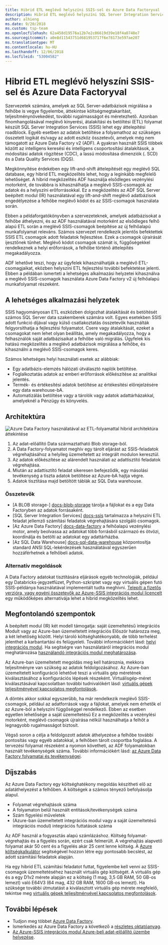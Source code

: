 ```yaml
---
title: Hibrid ETL meglévő helyszíni SSIS-sel és Azure Data Factoryval
description: Hibrid ETL meglévő helyszíni SQL Server Integration Services- (SSIS-) környezetekkel és Azure Data Factoryval
author: alhieng
ms.date: 9/20/2018
ms.custom: tsp-team
ms.openlocfilehash: 62a458d19576a12b7e2c86619d39e18f4a0748e7
ms.sourcegitcommit: a0e8d11543751d681953717f6e78173e597ae207
ms.translationtype: MT
ms.contentlocale: hu-HU
ms.lasthandoff: 12/06/2018
ms.locfileid: "53004582"
---
```

# <a name="hybrid-etl-with-existing-on-premises-ssis-and-azure-data-factory"></a>Hibrid ETL meglévő helyszíni SSIS-sel és Azure Data Factoryval

Szervezetek számára, amelyek az SQL Server-adatbázisok migrálása a felhőbe is vegye figyelembe, áttekintse költségmegtakarítást, teljesítménynövekedést, további rugalmasságot és méretezhető. Azonban finomhangolásával meglévő kinyerési, átalakítási és betöltési (ETL) folyamat készült SQL Server Integration Services (SSIS) lehet egy áttelepítési roadblock. Egyéb esetben az adatok betöltése a folyamathoz az szükséges összetett logikát és/vagy az adott eszköz összetevői, amelyek még nem támogatott az Azure Data Factory v2 (ADF). A gyakran használt SSIS többek között az intelligens keresési és intelligens csoportosítási átalakítások, a módosítási adatok rögzítése (CDC), a lassú módosítása dimenziók (. SCD) és a Data Quality Services (DQS).

Megkönnyítése érdekében egy lift-and-shift áttelepítését egy meglévő SQL database, egy hibrid ETL megközelítés lehet, hogy a leginkább megfelelő lehetőséget. A hibrid megközelítés ADF használja elsődleges vezénylési motorként, de továbbra is kihasználhatja a meglévő SSIS-csomagok az adatok és a helyszíni erőforrásokkal. Ez a megközelítés az ADF SQL Server beépített modul (IR) használatával egy lift-and-shift meglévő adatbázisok engedélyezése a felhőbe meglévő kódot és az SSIS-csomagok használata során.

Ebben a példaforgatókönyvben a szervezeteknek, amelyek adatbázisokat a felhőbe áthelyezni, és az ADF használatával motorként az elsődleges felhő alapú ETL során a meglévő SSIS-csomagok beépítése az új felhőalapú munkafolyamat releváns. Számos szervezet rendelkezik jelentős befektettek SSIS ETL csomagok adott feladatok fejlesztése. Ezek a csomagok újraírását ijesztőnek tűnhet. Meglévő kódot csomagok számát is, függőségekkel rendelkeznek a helyi erőforrások, a felhőbe történő áttelepítés megakadályozza.

ADF lehetővé teszi, hogy az ügyfelek kihasználhatják a meglévő ETL-csomagjaikat, eközben helyszíni ETL fejlesztési további befektetése jelenti. Ebben a példában ismerteti a lehetséges alkalmazási helyzetei kihasználva a meglévő SSIS-csomagok használata Azure Data Factory v2 új felhőalapú munkafolyamat részeként.

## <a name="potential-use-cases"></a>A lehetséges alkalmazási helyzetek

SSIS hagyományosan ETL eszközben dolgozhat átalakítását és betöltését számos SQL Server data szakemberek számára volt. Egyes esetekben SSIS adott funkció díjával vagy külső csatlakoztatás összetevők használták felgyorsíthatja a fejlesztési folyamatot. Csere vagy átalakítását, ezeket a csomagokat nem lehet olyan beállítás, amely megakadályozza, hogy a felhasználók saját adatbázisaikat a felhőbe való migrálás. Ügyfelek kis hatású megközelítés a meglévő adatbázisok migrálása a felhőbe, és kihasználni a meglévő SSIS-csomagok keres.

Számos lehetséges helyi használati esetek az alábbiak:

* Egy adatbázis-elemzés hálózati útválasztó naplók betöltése.
* Foglalkoztatás adatok az emberi erőforrások előkészítése az analitikai jelentés.
* Termék- és értékesítési adatok betöltése az értékesítési előrejelzésére egy data warehouse-bA.
* Automatizálás betöltése vagy a tárolók vagy adatok adattárházakkal, amelyeknél a Pénzügy és könyvelés.

## <a name="architecture"></a>Architektúra

![Azure Data Factory használatával az ETL-folyamattal hibrid architektúra áttekintése][architecture-diagram]

1. Az adat-előállító Data származtatható Blob storage-ból.
2. A Data Factory-folyamatot meghív egy tárolt eljárást az SSIS-feladatok végrehajtásához a helyileg üzemeltetett az integrált modulon keresztül.
3. Az adatok előkészítése az alárendelt használati az adattisztító feladatok végrehajtása.
4. Miután az adattisztító feladat sikeresen befejeződik, egy másolási tevékenység a tiszta adatok betöltése az Azure-bA hajtja végre.
5. Adatok tisztítása majd betöltött táblák az SQL Data warehouse.

### <a name="components"></a>Összetevők

* [A BLOB storage-] [ docs-blob-storage] tárolja a fájlokat és a egy Data Factoryben az adatok forrásaként.
* [SQL Server Integration Services] [ docs-ssis] tartalmazza a helyszíni ETL feladat jellemző számítási feladatok végrehajtására szolgáló csomagok.
* [Az Azure Data Factory] [ docs-data-factory] a felhőalapú vezénylési motor, amely beolvassa az adatokat több forrásból származó és ötvözi, koordinálja és betölti az adatokat egy adattárházba.
* [Az SQL Data Warehouse] [ docs-sql-data-warehouse] központosítja standard ANSI SQL-lekérdezések használatával egyszerűen hozzáférhetnek a felhőbeli adatok.

### <a name="alternatives"></a>Alternatív megoldások

A Data Factory adatokat tisztítására eljárások egyéb technológiák, például egy Databricks-jegyzetfüzet, Python-szkriptet vagy egy virtuális gépen futó SSIS-példánya használatával implementált tudta meghívni. [Telepíti a fizetős verzióra, vagy egyéni összetevők az Azure-SSIS integrációs modul licencelt](/azure/data-factory/how-to-develop-azure-ssis-ir-licensed-components) egy működőképes alternatívája lehet a hibrid megközelítés lehet.

## <a name="considerations"></a>Megfontolandó szempontok

A beépített modul (IR) két modell támogatja: saját üzemeltetésű integrációs Modult vagy az Azure-ban üzemeltetett integrációs Először határozza meg, a két lehetőség között. Helyi tároló költséghatékonyabb, de több terhelést jelenthet a karbantartási és felügyeleti. További információkért lásd: [helyi integrációs modul](/azure/data-factory/concepts-integration-runtime#self-hosted-integration-runtime). Ha segítségre van használatáról integrációs modul meghatározása [használandó integrációs modul meghatározása](/azure/data-factory/concepts-integration-runtime#determining-which-ir-to-use).

Az Azure-ban üzemeltetett megoldás meg kell határoznia, mekkora teljesítményre van szükség az adatok feldolgozásához. Az Azure-ban üzemeltetett konfiguráció lehetővé teszi a virtuális gép méretének kiválasztásához a konfigurációs lépések részeként. Virtuálisgép-méret kiválasztásával kapcsolatban további tudnivalókért lásd: [virtuális gépek teljesítményével kapcsolatos megfontolások](/azure/cloud-services/cloud-services-sizes-specs#performance-considerations).

A döntés akkor sokkal egyszerűbb, ha már rendelkezik meglévő SSIS-csomagok, például az adatforrások vagy a fájlokat, amelyek nem érhetők el az Azure-ból a helyszíni függőséggel rendelkező. Ebben az esetben egyetlen lehetősége a saját üzemeltetésű Ez a megközelítés a vezénylési motorként, meglévő csomagok újraírása nélkül használhatja a felhőt a legnagyobb rugalmasságot biztosít.

Végső soron a célja a feldolgozott adatok áthelyezése a felhőbe további pontosítás vagy egyéb adatokkal, a felhőben tárolt csoportba foglalása. A tervezési folyamat részeként a nyomon követheti, az ADF folyamatokban használt tevékenységek száma. További információkért lásd: [az Azure Data Factory folyamatai és tevékenységei](/azure/data-factory/concepts-pipelines-activities).

## <a name="pricing"></a>Díjszabás

Az Azure Data Factory egy költséghatékony megoldás készítheti elő az adatáthelyezést a felhőben. A költségek a számos tényező befolyásolja alapul.

* Folyamat végrehajtások száma
* A folyamaton belül használt entitások/tevékenységek száma
* Szám figyelési műveletek
* (Azure-ban üzemeltetett integrációs modul vagy a saját üzemeltetésű integrációs modul) integrációs futtatások száma

Az ADF használ a fogyasztás alapú számlázáshoz. Költség folyamat-végrehajtás és a figyelés során, ezért csak felmerült. A végrehajtás alapvető folyamat akár 50 cent és a figyelés akár 25 cent lenne költség. A [Azure költségkalkulátor](https://azure.microsoft.com/pricing/calculator/) segítségével hozzon létre egy pontosabb becslést, az adott számítási feladatok alapján.

Ha egy hibrid ETL számítási feladatot futtat, figyelembe kell venni az SSIS-csomagok üzemeltetéséhez használt virtuális gép költségét. A virtuális gép és a egy D1v2 mérete alapján ez a költség (1 mag, 3,5 GB RAM, 50 GB-os lemezt) való E64V3 (64 mag, 432 GB RAM, 1600 GB-os lemezt).  Ha szüksége további útmutatást a kiválasztott virtuális gép mérete megfelelő, tekintse meg [virtuális gépek teljesítményével kapcsolatos megfontolások](/azure/cloud-services/cloud-services-sizes-specs#performance-considerations).

## <a name="next-steps"></a>További lépések

* Tudjon meg többet [Azure Data Factory](https://azure.microsoft.com/services/data-factory/).
* Ismerkedés az Azure Data Factory a következő a [részletes oktatóanyag](/azure/data-factory/#step-by-step-tutorials).
* [Az Azure-SSIS integrációs modul Azure-beli adat-előállító üzembe helyezése](/azure/data-factory/tutorial-deploy-ssis-packages-azure).

<!-- links -->
[architecture-diagram]: ./media/architecture-diagram-hybrid-etl-with-adf.png
[small-pricing]: https://azure.com/e/
[medium-pricing]: https://azure.com/e/
[large-pricing]: https://azure.com/e/
[availability]: /azure/architecture/checklist/availability
[resource-groups]: /azure/azure-resource-manager/resource-group-overview
[resiliency]: /azure/architecture/resiliency/
[security]: /azure/security/
[scalability]: /azure/architecture/checklist/scalability
[docs-blob-storage]: /azure/storage/blobs/
[docs-data-factory]: /azure/data-factory/introduction
[docs-resource-groups]: /azure/azure-resource-manager/resource-group-overview
[docs-ssis]: /sql/integration-services/sql-server-integration-services
[docs-sql-data-warehouse]: /azure/sql-data-warehouse/sql-data-warehouse-overview-what-is
